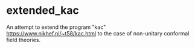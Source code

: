 # extended_kac
An attempt to extend the program "kac" https://www.nikhef.nl/~t58/kac.html to the case of non-unitary conformal field theories. 
